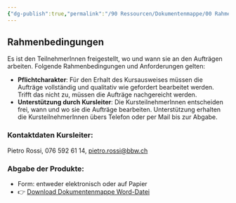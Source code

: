 ```yaml
---
{"dg-publish":true,"permalink":"/90 Ressourcen/Dokumentenmappe/00 Rahmenbedingungen/"}
---
```



## Rahmenbedingungen

Es ist den TeilnehmerInnen freigestellt, wo und wann sie an den Aufträgen arbeiten. Folgende Rahmenbedingungen und Anforderungen gelten:
- **Pflichtcharakter**: Für den Erhalt des Kursausweises müssen die Aufträge vollständig und qualitativ wie gefordert bearbeitet werden. Trifft das nicht zu, müssen die Aufträge nachgereicht werden.
- **Unterstützung durch Kursleiter**: Die KursteilnehmerInnen entscheiden frei, wann und wo sie die Aufträge bearbeiten. Unterstützung erhalten die KursteilnehmerInnen übers Telefon oder per Mail bis zur Abgabe.

### Kontaktdaten Kursleiter: 
Pietro Rossi, 076 592 61 14, pietro.rossi@bbw.ch
### Abgabe der Produkte:
- Form: entweder elektronisch oder auf Papier
- 👉 [Download Dokumentenmappe Word-Datei](https://bbwch-my.sharepoint.com/:w:/g/personal/pietro_rossi_bbw_ch/ESYOgQkWdwVKvAwVvLfZwMcBXtxHTz4tJNiqHvsGZKMV7A?e=U3ZGfC)


